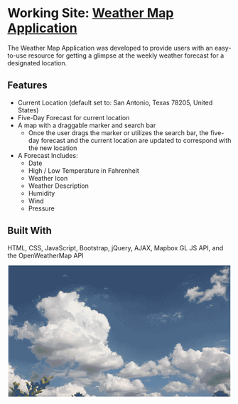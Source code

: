 # Working Site: [Weather Map Application]()

The Weather Map Application was developed to provide users with an easy-to-use resource for getting a glimpse at the weekly weather forecast for a designated location.

## Features
* Current Location (default set to: San Antonio, Texas 78205, United States)
* Five-Day Forecast for current location
* A map with a draggable marker and search bar
  * Once the user drags the marker or utilizes the search bar, the five-day forecast and the current location are updated to correspond with the new location
* A Forecast Includes:
  - Date
  - High / Low Temperature in Fahrenheit 
  - Weather Icon
  - Weather Description
  - Humidity
  - Wind
  - Pressure


## Built With
HTML, CSS, JavaScript, Bootstrap, jQuery, AJAX, Mapbox GL JS API, and the OpenWeatherMap API


<p align="center">
    <img src="media/clouds.gif" alt="Clouds Gif">
</p>